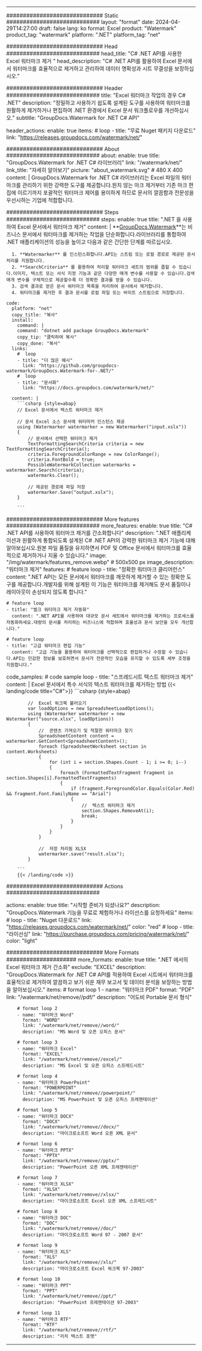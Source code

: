 
---
############################# Static ############################
layout: "format"
date:  2024-04-29T14:27:00
draft: false
lang: ko
format: Excel
product: "Watermark"
product_tag: "watermark"
platform: ".NET"
platform_tag: "net"

############################# Head ############################
head_title: "C# .NET API를 사용한 Excel 워터마크 제거 "
head_description: "C# .NET API를 활용하여 Excel 문서에서 워터마크를 효율적으로 제거하고 관리하여 데이터 명확성과 시트 무결성을 보장하십시오."

############################# Header ############################
title: "Excel 워터마크 작업의 경우 C# .NET" 
description: "정밀하고 사용하기 쉽도록 설계된 도구를 사용하여 워터마크를 원활하게 제거하거나 편집하여 .NET 환경에서 Excel 문서 워크플로우를 개선하십시오."
subtitle: "GroupDocs.Watermark for .NET C# API" 

header_actions:
  enable: true
  items:
    #  loop
    - title: "무료 Nuget 패키지 다운로드"
      link: "https://releases.groupdocs.com/watermark/net/"
      
############################# About ############################
about:
    enable: true
    title: "GroupDocs.Watermark for .NET C# 라이브러리"
    link: "/watermark/net/"
    link_title: "자세히 알아보기"
    picture: "about_watermark.svg" # 480 X 400
    content: |
       GroupDocs.Watermark for .NET C# 라이브러리는 Excel 파일의 워터마크를 관리하기 위한 강력한 도구를 제공합니다.원치 않는 마크 제거부터 기존 마크 편집에 이르기까지 포괄적인 워터마크 제어를 용이하게 하므로 문서의 깔끔함과 전문성을 우선시하는 기업에 적합합니다.

############################# Steps ############################
steps:
    enable: true
    title: ".NET 을 사용하여 Excel 문서에서 워터마크 제거"
    content: |
      **[GroupDocs.Watermark](https://products.groupdocs.com/watermark/net/)**는 비즈니스 문서에서 워터마크를 제거하는 작업을 단순화합니다.라이브러리를 통합하여 .NET 애플리케이션의 성능을 높이고 다음과 같은 간단한 단계를 따르십시오.
      
      1. **Watermarker** 를 인스턴스화합니다.API는 스트림 또는 로컬 경로로 제공된 문서 처리를 지원합니다.
      2. **SearchCriteria** 를 활용하여 처리할 워터마크 세트의 범위를 좁힐 수 있습니다.이미지, 텍스트 또는 서식 지정 기능과 같은 다양한 매개 변수를 사용할 수 있습니다.검색 매개 변수를 구체적으로 제공할수록 더 정확한 결과를 얻을 수 있습니다.
      3. 검색 결과로 얻은 문서 워터마크 목록을 처리하여 문서에서 제거합니다.
      4. 워터마크를 제거한 후 결과 문서를 로컬 파일 또는 바이트 스트림으로 저장합니다.
   
    code:
      platform: "net"
      copy_title: "복사"
      install:
        command: |
        command: "dotnet add package GroupDocs.Watermark"
        copy_tip: "클릭하여 복사"
        copy_done: "복사"
      links:
        #  loop
        - title: "더 많은 예시"
          link: "https://github.com/groupdocs-watermark/GroupDocs.Watermark-for-.NET/"
        #  loop
        - title: "문서화"
          link: "https://docs.groupdocs.com/watermark/net/"
          
      content: |
        ```csharp {style=abap}
        // Excel 문서에서 텍스트 워터마크 제거

        // 문서 Excel 소스 문서에 워터마커 인스턴스 제공
        using (Watermarker watermarker = new Watermarker("input.xslx"))
        {
            // 문서에서 선택한 워터마크 제거
            TextFormattingSearchCriteria criteria = new TextFormattingSearchCriteria();
            criteria.ForegroundColorRange = new ColorRange();
            criteria.FontBold = true;
            PossibleWatermarkCollection watermarks = watermarker.Search(criteria);
            watermarks.Clear();

            // 제공된 경로에 파일 저장
            watermarker.Save("output.xslx");
        }
        
        ```            

############################# More features ############################
more_features:
  enable: true
  title: "C# .NET API를 사용하여 워터마크 제거를 간소화합니다"
  description: ".NET 애플리케이션과 원활하게 통합되도록 설계된 C# .NET API의 강력한 워터마크 제거 기능에 대해 알아보십시오.원본 파일 품질을 유지하면서 PDF 및 Office 문서에서 워터마크를 효율적으로 제거하거나 지울 수 있습니다."
  image: "/img/watermark/features_remove.webp" # 500x500 px
  image_description: "워터마크 제거"
  features:
    # feature loop
    - title: "정확한 워터마크 클리어런스"
      content: ".NET API는 모든 문서에서 워터마크를 깨끗하게 제거할 수 있는 정확한 도구를 제공합니다.개발자를 위해 설계된 이 기능은 워터마크를 제거해도 문서 품질이나 레이아웃이 손상되지 않도록 합니다."

    # feature loop
    - title: "벌크 워터마크 제거 자동화"
      content: ".NET API를 사용하여 대규모 문서 세트에서 워터마크를 제거하는 프로세스를 자동화하세요.대량의 문서를 처리하는 비즈니스에 적합하며 효율성과 문서 보안을 모두 개선합니다."

    # feature loop
    - title: "고급 워터마크 편집 기능"
      content: "고급 기능을 활용하여 워터마크를 선택적으로 편집하거나 수정할 수 있습니다.API는 민감한 정보를 보호하면서 문서가 전문적인 모습을 유지할 수 있도록 세부 조정을 지원합니다."
      
  code_samples:
    # code sample loop
    - title: "스프레드시트 텍스트 워터마크 제거"
      content: |
        Excel 문서에서 특수 서식의 텍스트 워터마크를 제거하는 방법
        {{< landing/code title="C#">}}
        ```csharp {style=abap}
        
            //  Excel 워크북 불러오기
            var loadOptions = new SpreadsheetLoadOptions();
            using (Watermarker watermarker = new Watermarker("source.xlsx", loadOptions))
            {
                //  콘텐츠 가져오기 및 적절한 워터마크 찾기
                SpreadsheetContent content = watermarker.GetContent<SpreadsheetContent>();
                foreach (SpreadsheetWorksheet section in content.Worksheets)
                {
                    for (int i = section.Shapes.Count - 1; i >= 0; i--)
                    {
                        foreach (FormattedTextFragment fragment in section.Shapes[i].FormattedTextFragments)
                        {
                            if (fragment.ForegroundColor.Equals(Color.Red) && fragment.Font.FamilyName == "Arial")
                            {
                                //  텍스트 워터마크 제거
                                section.Shapes.RemoveAt(i);
                                break;
                            }
                        }
                    }
                }

                //  저장 처리됨 XLSX
                watermarker.save("result.xlsx");
            }

        ```
        {{< /landing/code >}}


############################# Actions ############################

actions:
  enable: true
  title: "시작할 준비가 되셨나요?"
  description: "GroupDocs.Watermark 기능을 무료로 체험하거나 라이선스를 요청하세요"
  items:
    #  loop
    - title: "Nuget 다운로드"
      link: "https://releases.groupdocs.com/watermark/net/"
      color: "red"
        #  loop
    - title: "라이선싱"
      link: "https://purchase.groupdocs.com/pricing/watermark/net/"
      color: "light"


############################# More Formats #####################
more_formats:
    enable: true
    title: ".NET 에서의 Excel 워터마크 제거 간소화"
    exclude: "EXCEL"
    description: "GroupDocs.Watermark for .NET C# API를 적용하여 Excel 시트에서 워터마크를 효율적으로 제거하여 깔끔하고 보기 쉬운 재무 보고서 및 데이터 분석을 보장하는 방법을 알아보십시오."
    items: 
        # format loop 1
        - name: "워터마크 PDF"
          format: "PDF"
          link: "/watermark/net/remove//pdf/"
          description: "어도비 Portable 문서 형식"

        # format loop 2
        - name: "워터마크 Word"
          format: "WORD"
          link: "/watermark/net/remove//word/"
          description: "MS Word 및 오픈 오피스 문서"
          
        # format loop 3
        - name: "워터마크 Excel"
          format: "EXCEL"
          link: "/watermark/net/remove//excel/"
          description: "MS Excel 및 오픈 오피스 스프레드시트"

        # format loop 4
        - name: "워터마크 PowerPoint"
          format: "POWERPOINT"
          link: "/watermark/net/remove//powerpoint/"
          description: "MS PowerPoint 및 오픈 오피스 프레젠테이션"

        # format loop 5
        - name: "워터마크 DOCX"
          format: "DOCX"
          link: "/watermark/net/remove//docx/"
          description: "마이크로소프트 Word 오픈 XML 문서"
          
        # format loop 6
        - name: "워터마크 PPTX"
          format: "PPTX"
          link: "/watermark/net/remove//pptx/"
          description: "PowerPoint 오픈 XML 프레젠테이션"
          
        # format loop 7
        - name: "워터마크 XLSX"
          format: "XLSX"
          link: "/watermark/net/remove//xlsx/"
          description: "마이크로소프트 Excel 오픈 XML 스프레드시트"

        # format loop 8
        - name: "워터마크 DOC"
          format: "DOC"
          link: "/watermark/net/remove//doc/"
          description: "마이크로소프트 Word 97 - 2007 문서"

        # format loop 9
        - name: "워터마크 XLS"
          format: "XLS"
          link: "/watermark/net/remove//xls/"
          description: "마이크로소프트 Excel 워크북 97-2003"

        # format loop 10
        - name: "워터마크 PPT"
          format: "PPT"
          link: "/watermark/net/remove//ppt/"
          description: "PowerPoint 프레젠테이션 97-2003"

        # format loop 11
        - name: "워터마크 RTF"
          format: "RTF"
          link: "/watermark/net/remove//rtf/"
          description: "리치 텍스트 포맷"

---